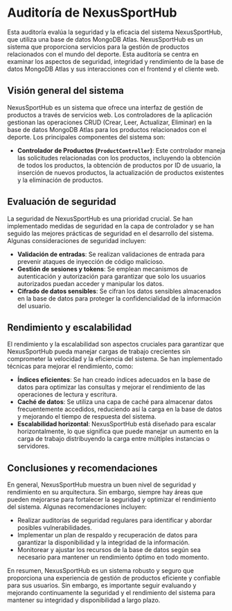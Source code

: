 # Auditoría de NexusSportHub

Esta auditoría evalúa la seguridad y la eficacia del sistema NexusSportHub, que utiliza una base de datos MongoDB Atlas. NexusSportHub es un sistema que proporciona servicios para la gestión de productos relacionados con el mundo del deporte. Esta auditoría se centra en examinar los aspectos de seguridad, integridad y rendimiento de la base de datos MongoDB Atlas y sus interacciones con el frontend y el cliente web.

## Visión general del sistema

NexusSportHub es un sistema que ofrece una interfaz de gestión de productos a través de servicios web. Los controladores de la aplicación gestionan las operaciones CRUD (Crear, Leer, Actualizar, Eliminar) en la base de datos MongoDB Atlas para los productos relacionados con el deporte. Los principales componentes del sistema son:

- **Controlador de Productos (`ProductController`)**: Este controlador maneja las solicitudes relacionadas con los productos, incluyendo la obtención de todos los productos, la obtención de productos por ID de usuario, la inserción de nuevos productos, la actualización de productos existentes y la eliminación de productos.

## Evaluación de seguridad

La seguridad de NexusSportHub es una prioridad crucial. Se han implementado medidas de seguridad en la capa de controlador y se han seguido las mejores prácticas de seguridad en el desarrollo del sistema. Algunas consideraciones de seguridad incluyen:

- **Validación de entradas**: Se realizan validaciones de entrada para prevenir ataques de inyección de código malicioso.
- **Gestión de sesiones y tokens**: Se emplean mecanismos de autenticación y autorización para garantizar que solo los usuarios autorizados puedan acceder y manipular los datos.
- **Cifrado de datos sensibles**: Se cifran los datos sensibles almacenados en la base de datos para proteger la confidencialidad de la información del usuario.

## Rendimiento y escalabilidad

El rendimiento y la escalabilidad son aspectos cruciales para garantizar que NexusSportHub pueda manejar cargas de trabajo crecientes sin comprometer la velocidad y la eficiencia del sistema. Se han implementado técnicas para mejorar el rendimiento, como:

- **Índices eficientes**: Se han creado índices adecuados en la base de datos para optimizar las consultas y mejorar el rendimiento de las operaciones de lectura y escritura.
- **Caché de datos**: Se utiliza una capa de caché para almacenar datos frecuentemente accedidos, reduciendo así la carga en la base de datos y mejorando el tiempo de respuesta del sistema.
- **Escalabilidad horizontal**: NexusSportHub está diseñado para escalar horizontalmente, lo que significa que puede manejar un aumento en la carga de trabajo distribuyendo la carga entre múltiples instancias o servidores.

## Conclusiones y recomendaciones

En general, NexusSportHub muestra un buen nivel de seguridad y rendimiento en su arquitectura. Sin embargo, siempre hay áreas que pueden mejorarse para fortalecer la seguridad y optimizar el rendimiento del sistema. Algunas recomendaciones incluyen:

- Realizar auditorías de seguridad regulares para identificar y abordar posibles vulnerabilidades.
- Implementar un plan de respaldo y recuperación de datos para garantizar la disponibilidad y la integridad de la información.
- Monitorear y ajustar los recursos de la base de datos según sea necesario para mantener un rendimiento óptimo en todo momento.

En resumen, NexusSportHub es un sistema robusto y seguro que proporciona una experiencia de gestión de productos eficiente y confiable para sus usuarios. Sin embargo, es importante seguir evaluando y mejorando continuamente la seguridad y el rendimiento del sistema para mantener su integridad y disponibilidad a largo plazo.
